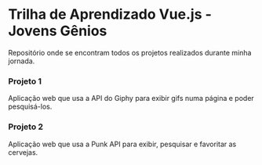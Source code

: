 # Trilha de Aprendizado Vue.js - Jovens Gênios
Repositório onde se encontram todos os projetos realizados durante minha jornada.

### Projeto 1
Aplicação web que usa a API do Giphy para exibir gifs numa página e poder pesquisá-los.

### Projeto 2
Aplicação web que usa a Punk API para exibir, pesquisar e favoritar as cervejas.
